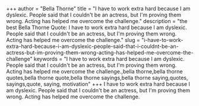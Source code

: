 +++
author = "Bella Thorne"
title = "I have to work extra hard because I am dyslexic. People said that I couldn't be an actress, but I'm proving them wrong. Acting has helped me overcome the challenge."
description = "the best Bella Thorne Quote: I have to work extra hard because I am dyslexic. People said that I couldn't be an actress, but I'm proving them wrong. Acting has helped me overcome the challenge."
slug = "i-have-to-work-extra-hard-because-i-am-dyslexic-people-said-that-i-couldnt-be-an-actress-but-im-proving-them-wrong-acting-has-helped-me-overcome-the-challenge"
keywords = "I have to work extra hard because I am dyslexic. People said that I couldn't be an actress, but I'm proving them wrong. Acting has helped me overcome the challenge.,bella thorne,bella thorne quotes,bella thorne quote,bella thorne sayings,bella thorne saying,quotes, sayings,quote, saying, motivation"
+++
I have to work extra hard because I am dyslexic. People said that I couldn't be an actress, but I'm proving them wrong. Acting has helped me overcome the challenge.
